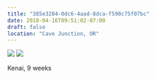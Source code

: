 ```yaml
---
title: "385e3204-0dc6-4aad-8dca-f590c75f07bc"
date: 2018-04-16T09:51:02-07:00
draft: false
location: "Cave Junction, OR"
---
```


![](https://d17enza3bfujl8.cloudfront.net/DSCF9659.jpg)
![](https://d17enza3bfujl8.cloudfront.net/DSCF9656.jpg)

Kenai, 9 weeks
